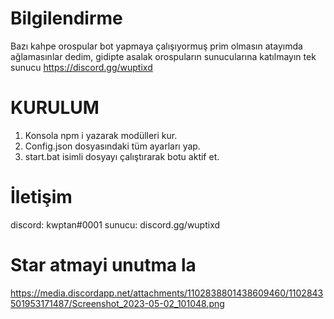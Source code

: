 # Bilgilendirme
Bazı kahpe orospular bot yapmaya çalışıyormuş prim olmasın atayımda ağlamasınlar dedim, gidipte asalak orospuların sunucularına katılmayın tek sunucu https://discord.gg/wuptixd

# KURULUM
1. Konsola npm i yazarak modülleri kur.
2. Config.json dosyasındaki tüm ayarları yap.
3. start.bat isimli dosyayı çalıştırarak botu aktif et.

# İletişim
discord: kwptan#0001
sunucu: discord.gg/wuptixd

# Star atmayi unutma la 
https://media.discordapp.net/attachments/1102838801438609460/1102843501953171487/Screenshot_2023-05-02_101048.png
